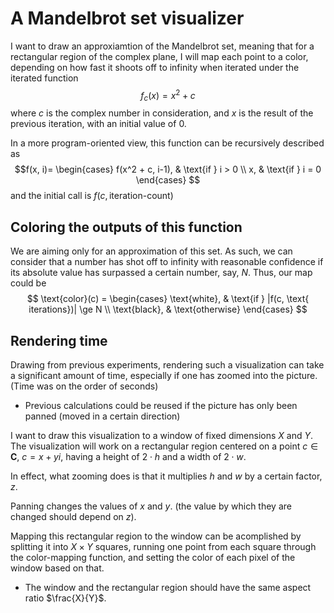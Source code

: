 # A Mandelbrot set visualizer

I want to draw an approxiamtion of the Mandelbrot set, meaning that for a rectangular region of the 
complex plane, I will map each point to a color, depending on how fast it shoots off to infinity
when iterated under the iterated function
$$f_c(x) = x^2 + c$$
where $c$ is the complex number in consideration, and $x$ is the result of the previous iteration,
with an initial value of $0$.

In a more program-oriented view, this function can be recursively described as
$$f(x, i)=
\begin{cases}
    f(x^2 + c, i-1), & \text{if } i > 0 \\
    x, & \text{if } i = 0
\end{cases}
$$
and the initial call is 
$f(c, \text{iteration-count})$


## Coloring the outputs of this function
We are aiming only for an approximation of this set. As such, we can consider that a number
has shot off to infinity with reasonable confidence if its absolute value has surpassed a certain number, say, $N$. Thus, our map could be 
$$
\text{color}(c) = 
\begin{cases}
    \text{white}, & \text{if } |f(c, \text{ iterations})| \ge N \\
    \text{black}, & \text{otherwise}
\end{cases}
$$

## Rendering time
Drawing from previous experiments, rendering such a visualization can take a significant amount of time,
especially if one has zoomed into the picture. (Time was on the order of seconds)

* Previous calculations could be reused if the picture has only been panned (moved in a certain direction)

I want to draw this visualization to a window of fixed dimensions $X \text{ and } Y$.
The visualization will work on a rectangular region centered on a point $c \in \mathbf{C}$,
$c = x + yi$, having a height of $2 \cdot h$ and a width of $2 \cdot w$.

In effect, what zooming does is that it multiplies $h$ and $w$ by a certain factor, $z$.

Panning changes the values of $x$ and $y$. (the value by which they are changed should depend on $z$).

Mapping this rectangular region to the window can be acomplished by splitting it into $X \times Y$
squares, running one point from each square through the color-mapping function, and setting the color
of each pixel of the window based on that.

* The window and the rectangular region should have the same aspect ratio $\frac{X}{Y}$.
